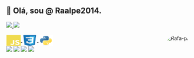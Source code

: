 ## 👋 Olá, sou @ Raalpe2014.
 
  <a href="https://github.com/Raalpe2016">
  <img height="180em" src="https://github-readme-stats.vercel.app/api?username=Raalpe2014&show_icons=false&theme=dracula&include_all_commits=true&count_private=true"/>
  <img height="165em" src="https://github-readme-stats.vercel.app/api/top-langs/?username=Raalpe2014&layout=compact&langs_count=7&theme=dracula"/>
 
  


<div style="display: inline_block"><br> 

  <img align="center" alt="Rafa-Js" height="30" width="40" src="https://raw.githubusercontent.com/devicons/devicon/master/icons/javascript/javascript-plain.svg">
  <img align="center" alt="Rafa-CSS" height="30" width="40" src="https://raw.githubusercontent.com/devicons/devicon/master/icons/css3/css3-original.svg">
  <img align="center" alt="Rafa-Python" height="30" width="40" src="https://raw.githubusercontent.com/devicons/devicon/master/icons/python/python-original.svg">
  <img align="right" alt="Rafa-pic" height="150" style="border-radius:50px;" src="https://www.criarbanner.com.br/criargifs/a/9aba3222d9bddcefcb2c3e36cc6620fd.gif">
</div>

<div> 
  <a href="https://www.youtube.com/channel/UCXw-DKcTTNZ2bgjb5IuWCRA" target="_blank"><img src="https://img.shields.io/badge/YouTube-FF0000?style=for-the-badge&logo=youtube&logoColor=white" target="_blank"></a>
  <a href="https://www.instagram.com/rafah_alves17/" target="_blank"><img src="https://img.shields.io/badge/-Instagram-%23E4405F?style=for-the-badge&logo=instagram&logoColor=white" target="_blank"></a>
 	<a href="https://www.twitch.tv/raalpe16" target="_blank"><img src="https://img.shields.io/badge/Twitch-9146FF?style=for-the-badge&logo=twitch&logoColor=white" target="_blank"></a> 
  <a href = "mailto:rafael@missaoservicos.com"><img src="https://img.shields.io/badge/-Gmail-%23333?style=for-the-badge&logo=gmail&logoColor=white" target="_blank"></a>
 
 
</div>
